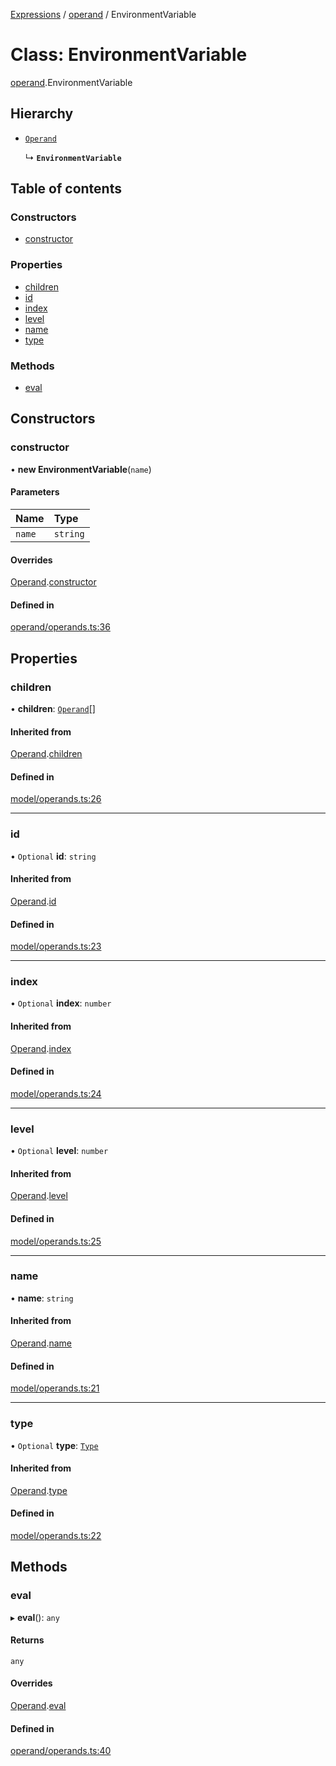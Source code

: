 [Expressions](../README.md) / [operand](../modules/operand.md) / EnvironmentVariable

# Class: EnvironmentVariable

[operand](../modules/operand.md).EnvironmentVariable

## Hierarchy

- [`Operand`](model.Operand.md)

  ↳ **`EnvironmentVariable`**

## Table of contents

### Constructors

- [constructor](operand.EnvironmentVariable.md#constructor)

### Properties

- [children](operand.EnvironmentVariable.md#children)
- [id](operand.EnvironmentVariable.md#id)
- [index](operand.EnvironmentVariable.md#index)
- [level](operand.EnvironmentVariable.md#level)
- [name](operand.EnvironmentVariable.md#name)
- [type](operand.EnvironmentVariable.md#type)

### Methods

- [eval](operand.EnvironmentVariable.md#eval)

## Constructors

### constructor

• **new EnvironmentVariable**(`name`)

#### Parameters

| Name | Type |
| :------ | :------ |
| `name` | `string` |

#### Overrides

[Operand](model.Operand.md).[constructor](model.Operand.md#constructor)

#### Defined in

[operand/operands.ts:36](https://github.com/FlavioLionelRita/js-expressions/blob/a373ee9/src/lib/operand/operands.ts#L36)

## Properties

### children

• **children**: [`Operand`](model.Operand.md)[]

#### Inherited from

[Operand](model.Operand.md).[children](model.Operand.md#children)

#### Defined in

[model/operands.ts:26](https://github.com/FlavioLionelRita/js-expressions/blob/a373ee9/src/lib/model/operands.ts#L26)

___

### id

• `Optional` **id**: `string`

#### Inherited from

[Operand](model.Operand.md).[id](model.Operand.md#id)

#### Defined in

[model/operands.ts:23](https://github.com/FlavioLionelRita/js-expressions/blob/a373ee9/src/lib/model/operands.ts#L23)

___

### index

• `Optional` **index**: `number`

#### Inherited from

[Operand](model.Operand.md).[index](model.Operand.md#index)

#### Defined in

[model/operands.ts:24](https://github.com/FlavioLionelRita/js-expressions/blob/a373ee9/src/lib/model/operands.ts#L24)

___

### level

• `Optional` **level**: `number`

#### Inherited from

[Operand](model.Operand.md).[level](model.Operand.md#level)

#### Defined in

[model/operands.ts:25](https://github.com/FlavioLionelRita/js-expressions/blob/a373ee9/src/lib/model/operands.ts#L25)

___

### name

• **name**: `string`

#### Inherited from

[Operand](model.Operand.md).[name](model.Operand.md#name)

#### Defined in

[model/operands.ts:21](https://github.com/FlavioLionelRita/js-expressions/blob/a373ee9/src/lib/model/operands.ts#L21)

___

### type

• `Optional` **type**: [`Type`](../modules/model.md#type)

#### Inherited from

[Operand](model.Operand.md).[type](model.Operand.md#type)

#### Defined in

[model/operands.ts:22](https://github.com/FlavioLionelRita/js-expressions/blob/a373ee9/src/lib/model/operands.ts#L22)

## Methods

### eval

▸ **eval**(): `any`

#### Returns

`any`

#### Overrides

[Operand](model.Operand.md).[eval](model.Operand.md#eval)

#### Defined in

[operand/operands.ts:40](https://github.com/FlavioLionelRita/js-expressions/blob/a373ee9/src/lib/operand/operands.ts#L40)
